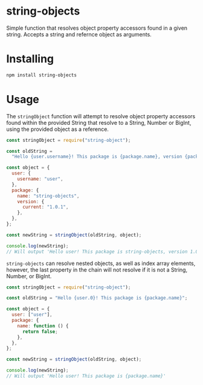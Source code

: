 # string-objects

Simple function that resolves object property accessors found in a given string. Accepts a string and refernce object as arguments.

# Installing

```bash
npm install string-objects
```

# Usage

The `stringObject` function will attempt to resolve object property accessors found within the provided String that resolve to a String, Number or BigInt, using the provided object as a reference.

```js
const stringObject = require("string-object");

const oldString =
  "Hello {user.username}! This package is {package.name}, version {package.version.current}";

const object = {
  user: {
    username: "user",
  },
  package: {
    name: "string-objects",
    version: {
      current: "1.0.1",
    },
  },
};

const newString = stringObject(oldString, object);

console.log(newString);
// Will output 'Hello user! This package is string-objects, version 1.0.1'
```

`string-objects` can resolve nested objects, as well as index array elements, however, the last property in the chain will not resolve if it is not a String, Number, or BigInt.

```js
const stringObject = require("string-object");

const oldString = "Hello {user.0}! This package is {package.name}";

const object = {
  user: ["user"],
  package: {
    name: function () {
      return false;
    },
  },
};

const newString = stringObject(oldString, object);

console.log(newString);
// Will output 'Hello user! This package is {package.name}'
```
